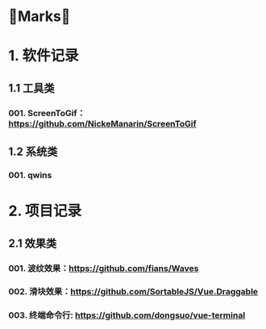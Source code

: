 # 📂Marks📂

# 1. 软件记录
## 1.1 工具类
### 001. ScreenToGif：https://github.com/NickeManarin/ScreenToGif

## 1.2 系统类
### 001. qwins

# 2. 项目记录
## 2.1 效果类
### 001. 波纹效果：https://github.com/fians/Waves
### 002. 滑块效果：https://github.com/SortableJS/Vue.Draggable
### 003. 终端命令行: https://github.com/dongsuo/vue-terminal